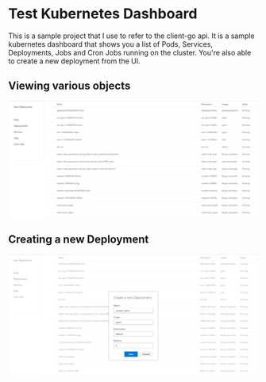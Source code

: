 # Test Kubernetes Dashboard

This is a sample project that I use to refer to the client-go api. It is a sample kubernetes dashboard that shows you a list of Pods, Services, Deployments, Jobs and Cron Jobs running on the cluster. You're also able to create a new deployment from the UI.

## Viewing various objects
![List](https://raw.githubusercontent.com/patnaikshekhar/KubeUI/master/Screenshot1.PNG)


## Creating a new Deployment
![Create](https://raw.githubusercontent.com/patnaikshekhar/KubeUI/master/Screenshot2.PNG)
